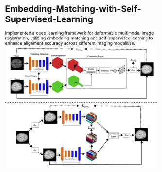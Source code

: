 # Embedding-Matching-with-Self-Supervised-Learning
Implemented a deep learning framework for deformable multimodal image registration, utilizing embedding matching and self-supervised learning to enhance alignment accuracy across different imaging modalities.
![Main_process](img/Main_process.jpg)

